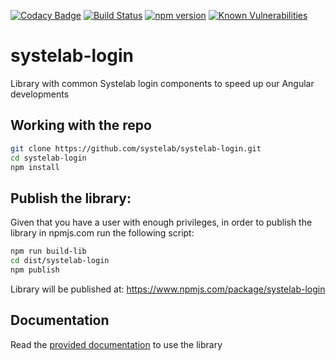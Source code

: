 [![Codacy Badge](https://app.codacy.com/project/badge/Grade/9ff8111ef3074c089b6b84c110612e02)](https://www.codacy.com/gh/systelab/systelab-login/dashboard?utm_source=github.com&amp;utm_medium=referral&amp;utm_content=systelab/systelab-login&amp;utm_campaign=Badge_Grade)
[![Build Status](https://travis-ci.com/systelab/systelab-login.svg?branch=master)](https://travis-ci.com/systelab/systelab-login)
[![npm version](https://badge.fury.io/js/systelab-login.svg)](https://badge.fury.io/js/systelab-login)
[![Known Vulnerabilities](https://snyk.io/test/github/systelab/systelab-login/badge.svg?targetFile=package.json)](https://snyk.io/test/github/systelab/systelab-login?targetFile=package.json)

# systelab-login

Library with common Systelab login components to speed up our Angular developments


## Working with the repo

```bash
git clone https://github.com/systelab/systelab-login.git
cd systelab-login
npm install
```

## Publish the library:

Given that you have a user with enough privileges, in order to publish the library in npmjs.com run the following script:

```bash
npm run build-lib
cd dist/systelab-login
npm publish
```

Library will be published at: https://www.npmjs.com/package/systelab-login

## Documentation

Read the [provided documentation](https://github.com/systelab/systelab-login/blob/master/projects/systelab-login/README.md) to use the library 
